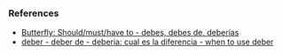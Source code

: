 
### References

- [Butterfly: Should/must/have to - debes, debes de, deberías](https://www.youtube.com/watch?v=gdZNvl7TKyY)
- [deber - deber de - deberia: cual es la diferencia - when to use deber](https://www.youtube.com/watch?v=JHBl9tUAfbQ)
